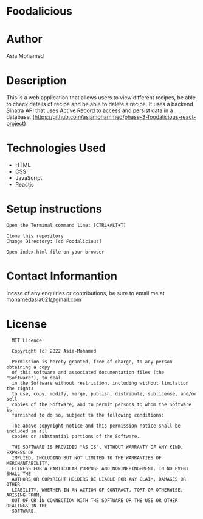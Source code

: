 # Foodalicious

# Author
Asia Mohamed

# Description
This is a web application that allows users to view different recipes, be able to check details of recipe and be able to delete a recipe. It uses a backend Sinatra API that uses Active Record to access and persist data in a database. (https://github.com/asiamohammed/phase-3-foodalicious-react-project)

# Technologies Used
* HTML<br>
* CSS<br>
* JavaScript<br>
* Reactjs<br>

# Setup instructions
```
Open the Terminal command line: [CTRL+ALT+T]

Clone this repository
Change Directory: [cd Foodalicious]

Open index.html file on your browser

```
# Contact Informantion
Incase of any enquiries or contributions, be sure to email me at [mohamedasia021@gmail.com]()

# License
      MIT Licence

      Copyright (c) 2022 Asia-Mohamed

      Permission is hereby granted, free of charge, to any person obtaining a copy
      of this software and associated documentation files (the "Software"), to deal
      in the Software without restriction, including without limitation the rights
      to use, copy, modify, merge, publish, distribute, sublicense, and/or sell
      copies of the Software, and to permit persons to whom the Software is
      furnished to do so, subject to the following conditions:

      The above copyright notice and this permission notice shall be included in all
      copies or substantial portions of the Software.

      THE SOFTWARE IS PROVIDED "AS IS", WITHOUT WARRANTY OF ANY KIND, EXPRESS OR
      IMPLIED, INCLUDING BUT NOT LIMITED TO THE WARRANTIES OF MERCHANTABILITY,
      FITNESS FOR A PARTICULAR PURPOSE AND NONINFRINGEMENT. IN NO EVENT SHALL THE
      AUTHORS OR COPYRIGHT HOLDERS BE LIABLE FOR ANY CLAIM, DAMAGES OR OTHER
      LIABILITY, WHETHER IN AN ACTION OF CONTRACT, TORT OR OTHERWISE, ARISING FROM,
      OUT OF OR IN CONNECTION WITH THE SOFTWARE OR THE USE OR OTHER DEALINGS IN THE
      SOFTWARE.
